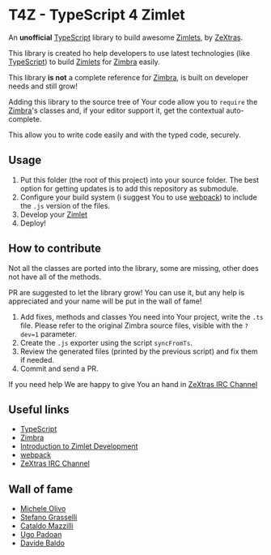 # T4Z - TypeScript 4 Zimlet
An **unofficial** [TypeScript][2] library to build awesome [Zimlets][1], by [ZeXtras][5].

This library is created ho help developers to use latest technologies (like [TypeScript][2]) to build [Zimlets][1] for 
[Zimbra][0] easily.

This library **is not** a complete reference for [Zimbra][0], is built on developer needs and still grow!

Adding this library to the source tree of Your code allow you to `require` the [Zimbra][0]'s classes and, if your editor
support it, get the contextual auto-complete.

This allow you to write code easily and with the typed code, securely.

## Usage
1. Put this folder (the root of this project) into your source folder. The best option for getting updates is to add this
   repository as submodule.
2. Configure your build system (i suggest You to use [webpack][3]) to include the `.js` version of the files.
3. Develop your [Zimlet][1]
4. Deploy!

## How to contribute
Not all the classes are ported into the library, some are missing, other does not have all of the methods. 

PR are suggested to let the library grow! You can use it, but any help is appreciated and your name will be put in the 
wall of fame!

1. Add fixes, methods and classes You need into Your project, write the `.ts` file. Please refer to the original Zimbra 
  source files, visible with the `?dev=1` parameter.
2. Create the `.js` exporter using the script `syncFromTs`.
3. Review the generated files (printed by the previous script) and fix them if needed.
4. Commit and send a PR.

If you need help We are happy to give You an hand in [ZeXtras IRC Channel][4]

## Useful links
- [TypeScript][2]
- [Zimbra][0]
- [Introduction to Zimlet Development][1]
- [webpack][3]
- [ZeXtras IRC Channel][4]

[0]: https://www.zimbra.org/
[1]: https://wiki.zimbra.com/index.php?title=Zimlet_Developers_Guide:Introduction
[2]: http://www.typescriptlang.org/ 
[3]: https://webpack.js.org/
[4]: https://webchat.freenode.net/?channels=%23zextras
[5]: https://www.zextras.com/

## Wall of fame
- [Michele Olivo](https://github.com/bud-mo)
- [Stefano Grasselli](https://github.com/StefanoGrasselli)
- [Cataldo Mazzilli](https://github.com/CMazzilli)
- [Ugo Padoan](https://github.com/ZxUgoPadoan)
- [Davide Baldo](https://github.com/ZeXtrasJay)
